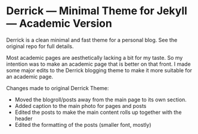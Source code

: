 # Derrick — Minimal Theme for Jekyll — Academic Version


Derrick is a clean minimal and fast theme for a personal blog. See the original repo for full details.

Most academic pages are aesthetically lacking a bit for my taste. So my intention was to make an academic page that is better on that front. I made some major edits to the Derrick blogging theme to make it more suitable for an academic page.

Changes made to original Derrick Theme:
* Moved the blogroll/posts away from the main page to its own section. 
* Added caption to the main photo for pages and posts
* Edited the posts to make the main content rolls up together with the header
* Edited the formatting of the posts (smaller font, mostly)
